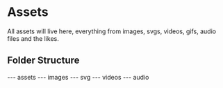 # Assets

All assets will live here, everything from images, svgs, videos, gifs, audio files and the likes.

## Folder Structure

--- assets
  --- images
  --- svg
  --- videos
  --- audio
